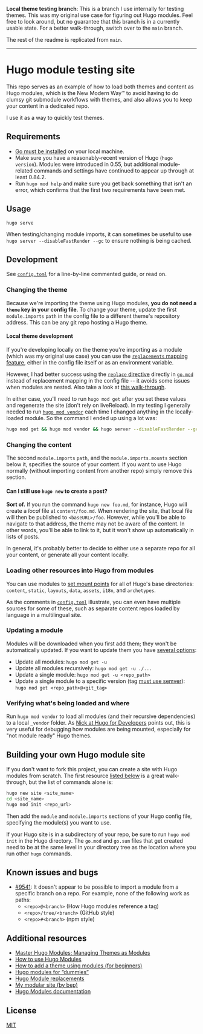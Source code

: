 **Local theme testing branch**: This is a branch I use internally for testing
themes. This was my original use case for figuring out Hugo modules. Feel free
to look around, but no guarantee that this branch is in a currently usable
state. For a better walk-through, switch over to the `main` branch.

The rest of the readme is replicated from `main`.

---

# Hugo module testing site

This repo serves as an example of how to load both themes and content as Hugo
modules, which is the New Modern Way™ to avoid having to do clumsy git submodule
workflows with themes, and also allows you to keep your content in a dedicated
repo.

I use it as a way to quickly test themes.

## Requirements

- [Go must be installed](https://go.dev/dl/) on your local machine.
- Make sure you have a reasonably-recent version of Hugo (`hugo version`).
  Modules were introduced in 0.55, but additional module-related commands and
  settings have continued to appear up through at least 0.84.2.
- Run `hugo mod help` and make sure you get back something that isn't an error,
  which confirms that the first two requirements have been met.

## Usage

`hugo serve`

When testing/changing module imports, it can sometimes be useful to use
`hugo server --disableFastRender --gc` to ensure nothing is being cached.

## Development

See [`config.toml`](config.toml) for a line-by-line commented guide, or read on.

### Changing the theme

Because we're importing the theme using Hugo modules, **you do not need a
`theme` key in your config file**. To change your theme, update the first
`module.imports` `path` in the config file to a different theme's repository
address. This can be any git repo hosting a Hugo theme.

#### Local theme development

If you're developing locally on the theme you're importing as a module (which
was my original use case) you can use the
[`replacements` mapping feature](https://gohugo.io/hugo-modules/configuration/#module-config-top-level),
either in the config file itself or as an environment variable.

However, I had better success using the
[`replace` directive](https://gohugo.io/hugo-modules/use-modules/#make-and-test-changes-in-a-module)
directly in [`go.mod`](go.mod) instead of replacement mapping in the config file
-- it avoids some issues when modules are nested. Also take a look at
[this walk-through](https://www.staticsiteguru.com/post/module-replace/).

In either case, you'll need to run `hugo mod get` after you set these values and
regenerate the site (don't rely on liveReload). In my testing I generally needed
to run [`hugo mod vendor`](#verifying-whats-being-loaded-and-where) each time I
changed anything in the locally-loaded module. So the command I ended up using
a lot was:

```sh
hugo mod get && hugo mod vendor && hugo server --disableFastRender --gc
```

### Changing the content

The second `module.imports` `path`, and the `module.imports.mounts`
section below it, specifies the source of your content. If you want to use Hugo
normally (without importing content from another repo) simply remove this
section.

#### Can I still use `hugo new` to create a post?

**Sort of.** If you run the command `hugo new foo.md`, for instance, Hugo will
create a _local_ file at `content/foo.md`. When rendering the site, that
local file will then be published to `<baseURL>/foo`. However, while you'll be
able to navigate to that address, the theme may not be aware of the content. In
other words, you'll be able to link to it, but it won't show up automatically in
lists of posts.

In general, it's probably better to decide to either use a separate repo for all
your content, or generate all your content locally.

### Loading other resources into Hugo from modules

You can use modules to
[set mount points](https://gohugo.io/hugo-modules/configuration/#module-config-mounts)
for all of Hugo's base directories: `content`, `static`, `layouts`, `data`,
`assets`, `i18n`, and `archetypes`.

As the comments in [`config.toml`](config.toml) illustrate, you can even have
multiple sources for some of these, such as separate content repos loaded by
language in a multilingual site.

### Updating a module

Modules will be downloaded when you first add them; they won't be automatically
updated. If you want to update them you have
[several options](https://gohugo.io/hugo-modules/use-modules/#update-modules):

- Update all modules: `hugo mod get -u`
- Update all modules recursively: `hugo mod get -u ./...`
- Update a single module: `hugo mod get -u <repo_path>`
- Update a single module to a specific version (tag [must use semver](https://go.dev/doc/modules/version-numbers)): `hugo mod get <repo_path>@<git_tag>`

### Verifying what's being loaded and where

Run `hugo mod vendor` to load all modules (and their recursive dependencies) to
a local `_vendor` folder. As
[Nick at Hugo for Developers](https://www.hugofordevelopers.com/articles/master-hugo-modules-managing-themes-as-modules/)
points out, this is very useful for debugging how modules are being mounted,
especially for "not module ready" Hugo themes.

## Building your own Hugo module site

If you don't want to fork this project, you can create a site with Hugo modules
from scratch. The first resource [listed below](#additional-resources) is a
great walk-through, but the list of commands alone is:

```sh
hugo new site <site_name>
cd <site_name>
hugo mod init <repo_url>
```

Then add the `module` and `module.imports` sections of your Hugo config file,
specifying the module(s) you want to use.

If your Hugo site is in a subdirectory of your repo, be sure to run
`hugo mod init` in the Hugo directory. The `go.mod` and `go.sum` files that get
created need to be at the same level in your directory tree as the location
where you run other `hugo` commands.

## Known issues and bugs

- [#9541](https://github.com/gohugoio/hugo/issues/9541): It doesn't appear to be
  possible to import a module from a specific branch on a repo. For example, none
  of the following work as paths:
  - `<repo>@<branch>` (How Hugo modules reference a tag)
  - `<repo>/tree/<branch>` (GitHub style)
  - `<repo>#<branch>` (npm style)

## Additional resources

- [Master Hugo Modules: Managing Themes as Modules](https://www.hugofordevelopers.com/articles/master-hugo-modules-managing-themes-as-modules/)
- [How to use Hugo Modules](https://geeksocket.in/posts/hugo-modules/)
- [How to add a theme using modules (for beginners)](https://discourse.gohugo.io/t/how-to-add-a-theme-using-modules-for-beginners/20665)
- [Hugo modules for “dummies”](https://discourse.gohugo.io/t/hugo-modules-for-dummies/20758)
- [Hugo Module replacements](https://www.staticsiteguru.com/post/module-replace/)
- [My modular site (by bep)](https://github.com/bep/my-modular-site)
- [Hugo Modules documentation](https://gohugo.io/hugo-modules/)

## License

[MIT](LICENSE)
